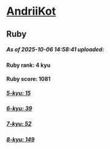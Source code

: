 # [AndriiKot](https://www.codewars.com/users/AndriiKot) 
## Ruby

##### As of 2025-10-06 14:58:41 uploaded:

#### Ruby rank: 4 kyu

#### Ruby score: 1081

##### [5-kyu: 15](https://github.com/AndriiKot/Ruby__CodeWars/tree/main/kyu-5)

##### [6-kyu: 39](https://github.com/AndriiKot/Ruby__CodeWars/tree/main/kyu-6)

##### [7-kyu: 52](https://github.com/AndriiKot/Ruby__CodeWars/tree/main/kyu-7)

##### [8-kyu: 149](https://github.com/AndriiKot/Ruby__CodeWars/tree/main/kyu-8)

